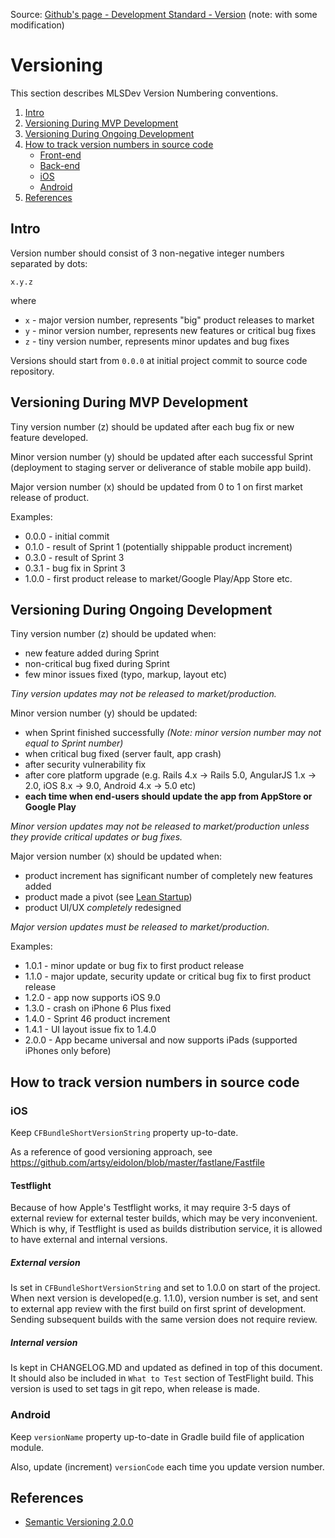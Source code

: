 Source: [Github's page - Development Standard - Version](https://github.com/MLSDev/development-standards/blob/master/common/versioning.md)
(note: with some modification)

# Versioning

This section describes MLSDev Version Numbering conventions.

1. [Intro](#intro)
1. [Versioning During MVP Development](#versioning-during-mvp-development)
1. [Versioning During Ongoing Development](#versioning-during-ongoing-development)
1. [How to track version numbers in source code](#how-to-track-version-numbers-in-source-code)
    * [Front-end](#front-end)
    * [Back-end](#back-end)
    * [iOS](#ios)
    * [Android](#android)
1. [References](#references)


## Intro

Version number should consist of 3 non-negative integer numbers separated by dots:

```
x.y.z
```

where
* ```x``` - major version number, represents "big" product releases to market
* ```y``` - minor version number, represents new features or critical bug fixes
* ```z``` - tiny version number, represents minor updates and bug fixes

Versions should start from ```0.0.0``` at initial project commit to source code repository.


## Versioning During MVP Development

Tiny version number (z) should be updated after each bug fix or new feature developed.

Minor version number (y) should be updated after each successful Sprint (deployment to staging server or deliverance of stable mobile app build).

Major version number (x) should be updated from 0 to 1 on first market release of product.

Examples:

* 0.0.0 - initial commit
* 0.1.0 - result of Sprint 1 (potentially shippable product increment)
* 0.3.0 - result of Sprint 3
* 0.3.1 - bug fix in Sprint 3
* 1.0.0 - first product release to market/Google Play/App Store etc.


## Versioning During Ongoing Development

Tiny version number (z) should be updated when:
* new feature added during Sprint
* non-critical bug fixed during Sprint
* few minor issues fixed (typo, markup, layout etc)

_Tiny version updates may not be released to market/production._

Minor version number (y) should be updated:
* when Sprint finished successfully _(Note: minor version number may not equal to Sprint number)_
* when critical bug fixed (server fault, app crash)
* after security vulnerability fix
* after core platform upgrade (e.g. Rails 4.x -> Rails 5.0, AngularJS 1.x -> 2.0, iOS 8.x -> 9.0, Android 4.x -> 5.0 etc)
* **each time when end-users should update the app from AppStore or Google Play**

_Minor version updates may not be released to market/production unless they provide critical updates or bug fixes._

Major version number (x) should be updated when:
* product increment has significant number of completely new features added
* product made a pivot (see [Lean Startup](https://en.wikipedia.org/wiki/Lean_startup))
* product UI/UX _completely_ redesigned

_Major version updates must be released to market/production._

Examples:

* 1.0.1 - minor update or bug fix to first product release
* 1.1.0 - major update, security update or critical bug fix to first product release
* 1.2.0 - app now supports iOS 9.0
* 1.3.0 - crash on iPhone 6 Plus fixed
* 1.4.0 - Sprint 46 product increment
* 1.4.1 - UI layout issue fix to 1.4.0
* 2.0.0 - App became universal and now supports iPads (supported iPhones only before)


## How to track version numbers in source code

### iOS

Keep `CFBundleShortVersionString` property up-to-date.

As a reference of good versioning approach, see https://github.com/artsy/eidolon/blob/master/fastlane/Fastfile

#### Testflight

Because of how Apple's Testflight works, it may require 3-5 days of external review for external tester builds, which may be very inconvenient. Which is why, if Testflight is used as builds distribution service, it is allowed to have external and internal versions.

##### External version

Is set in ```CFBundleShortVersionString``` and set to 1.0.0 on start of the project. When next version is developed(e.g. 1.1.0), version number is set, and sent to external app review with the first build on first sprint of development. Sending subsequent builds with the same version does not require review.

##### Internal version

Is kept in CHANGELOG.MD and updated as defined in top of this document. It should also be included in `What to Test` section of TestFlight build. This version is used to set tags in git repo, when release is made.


### Android

Keep ```versionName``` property up-to-date in Gradle build file of application module.

Also, update (increment) ```versionCode``` each time you update version number.


## References

* [Semantic Versioning 2.0.0](http://semver.org/)
